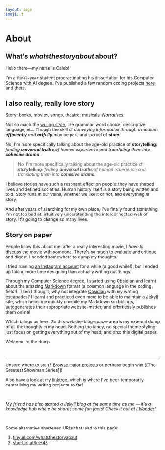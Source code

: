 ```yaml
---
layout: page
emoji: ❓
---
```


# About

## What's *whatsthestoryabout* about?

Hello there—my name is Caleb!

I'm a ~~`final-year` student~~ procrastinating his dissertation for his Computer Science with AI degree. I've published a few random coding projects [here](https://github.com/chuangcaleb) and [there](https://www.planetminecraft.com/member/calebchan/).

## I also really, really love **story**

Story: books, movies, songs, theatre, musicals. *Narratives*.

Not so much the [writing style](https://helpingwritersbecomeauthors.com/a-writer-or-a-storyteller/), like grammar, word choice, descriptive language, etc. Though the skill of _conveying information through a medium **efficiently** and **artfully**_ may be part-and-parcel of **story**.

No, I'm more specifically talking about the age-old practice of **storytelling**: _finding **universal truths** of human experience and translating them into **cohesive drama**_.

> No, I'm more specifically talking about the age-old practice of **storytelling**: _finding **universal truths** of human experience and translating them into **cohesive drama**_.

I believe stories have such a resonant effect on people: they have shaped lives and defined societies. Human history itself is a story being written and told. Story runs in our veins, whether we like it or not, and everything *is* story.

And after years of searching for my own place, I've finally found something I'm not too bad at: intuitively understanding the interconnected web of story. It's going to change so many lives.

## Story on paper

People know this about me: after a really interesting movie, I *have* to discuss the movie with someone. There's so much to evaluate and critique and digest. I needed somewhere to dump my thoughts.

I tried running [an Instagram account](https://instagram.com/whatsthestoryabout) for a while (a good while!), but I ended up taking more time designing than actually writing out things.

Through my Computer Science degree, I started using [Obsidian](https://obsidian.md) and learnt about the amazing [Markdown](https://www.markdownguide.org) format (a common language in the coding field!). Then I thought, why not integrate [Obsidian](https://obsidian.md) with my writing escapades? I learnt and practiced even more to be able to maintain a [Jekyll](https://jekyllrb.com) site, which helps me quickly compile my Markdown scribblings, autogenerates their appropriate website-matter, and effortlessly publishes them online!

Which brings us here. So this website-blog-space-area is my external dump of all the thoughts in my head. Nothing too fancy, no special theme styling: just focus on getting everything out of my head, and onto this digital paper.

Welcome to the dump.

<br>

---

Unsure where to start? [Browse major projects](browse) or perhaps begin with [[The Greatest Showman Series]]!

Also have a look at my [linktree](https://linktr.ee/wtstorya), which is where I've been temporarily centralising my writing projects so far!

<br>

*My friend has also started a Jekyll blog at the same time as me — it's a knowledge hub where he shares some fun facts! Check it out at [I Wonder](https://joewong00.github.io/iwonder/)!*

<br>

Some alternative shortened URLs that lead to this page:

1. [tinyurl.com/whatsthestoryabout](https://tinyurl.com/whatsthestoryabout)
2. [shorturl.at/krH48](https://shorturl.at/krH48)
